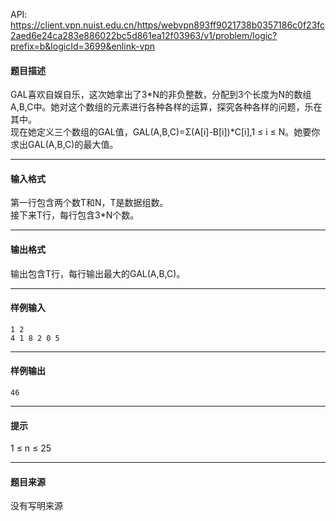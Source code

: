 API: https://client.vpn.nuist.edu.cn/https/webvpn893ff9021738b0357186c0f23fc2aed6e24ca283e886022bc5d861ea12f03963/v1/problem/logic?prefix=b&logicId=3699&enlink-vpn

#### 题目描述

GAL喜欢自娱自乐，这次她拿出了3\*N的非负整数，分配到3个长度为N的数组A,B,C中。她对这个数组的元素进行各种各样的运算，探究各种各样的问题，乐在其中。  
现在她定义三个数组的GAL值，GAL(A,B,C)=Σ(A\[i\]-B\[i\])\*C\[i\],1 ≤ i ≤ N。她要你求出GAL(A,B,C)的最大值。  

---

#### 输入格式

第一行包含两个数T和N，T是数据组数。  
接下来T行，每行包含3\*N个数。  

---

#### 输出格式

输出包含T行，每行输出最大的GAL(A,B,C)。  

---

#### 样例输入
```
1 2
4 1 8 2 0 5 
```

---

#### 样例输出
```
46

```

---

#### 提示

1 ≤ n ≤ 25

---

#### 题目来源

没有写明来源